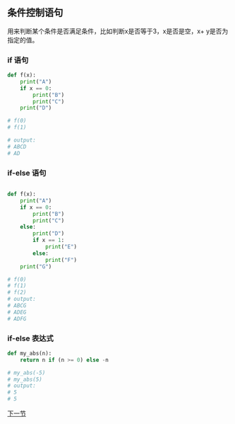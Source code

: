 ## 条件控制语句
用来判断某个条件是否满足条件，比如判断x是否等于3，x是否是空，x+ y是否为指定的值。
### if 语句
```python
def f(x):
    print("A")
    if x == 0:
        print("B")
        print("C")
    print("D")

# f(0)
# f(1)

# output: 
# ABCD
# AD
```
### if-else 语句
```python

def f(x):
    print("A")
    if x == 0:
        print("B")
        print("C")
    else:
        print("D")
        if x == 1:
            print("E")
        else:
            print("F")
    print("G")

# f(0)
# f(1)
# f(2)
# output:
# ABCG
# ADEG
# ADFG
```

### if-else 表达式

```python
def my_abs(n):
    return n if (n >= 0) else -n

# my_abs(-5)
# my_abs(5)
# output:
# 5
# 5
```

[下一节](practice.md)